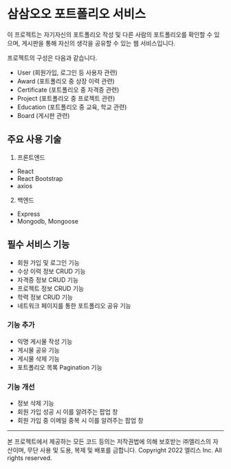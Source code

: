 # 삼삼오오 포트폴리오 서비스

이 프로젝트는 자기자신의 포트폴리오 작성 및 다른 사람의 포트폴리오를 확인할 수 있으며, 게시판을 통해 자신의 생각을 공유할 수 있는 웹 서비스입니다.

프로젝트의 구성은 다음과 같습니다.

- User (회원가입, 로그인 등 사용자 관련)
- Award (포트폴리오 중 상장 이력 관련)
- Certificate (포트폴리오 중 자격증 관련)
- Project (포트폴리오 중 프로젝트 관련)
- Education (포트폴리오 중 교육, 학교 관련)
- Board (게시판 관련)

## 주요 사용 기술

1. 프론트엔드

- React
- React Bootstrap
- axios

2. 백엔드

- Express 
- Mongodb, Mongoose

## 필수 서비스 기능

- 회원 가입 및 로그인 기능
- 수상 이력 정보 CRUD 기능
- 자격증 정보 CRUD 기능
- 프로젝트 정보 CRUD 기능
- 학력 정보 CRUD 기능
- 네트워크 페이지를 통한 포트폴리오 공유 기능

### 기능 추가
- 익명 게시물 작성 기능
- 게시물 공유 기능
- 게시물 삭제 기능
- 포트폴리오 목록 Pagination 기능


### 기능 개선
- 정보 삭제 기능
- 회원 가입 성공 시 이를 알려주는 팝업 창
- 회원 가입 중 이메일 중복 시 이를 알려주는 팝업 창


---

본 프로젝트에서 제공하는 모든 코드 등의는 저작권법에 의해 보호받는 ㈜엘리스의 자산이며, 무단 사용 및 도용, 복제 및 배포를 금합니다.
Copyright 2022 엘리스 Inc. All rights reserved.
